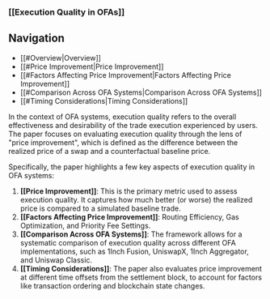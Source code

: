 ### [[Execution Quality in OFAs]]

## Navigation
- [[#Overview|Overview]]
- [[#Price Improvement|Price Improvement]]
- [[#Factors Affecting Price Improvement|Factors Affecting Price Improvement]]
- [[#Comparison Across OFA Systems|Comparison Across OFA Systems]]
- [[#Timing Considerations|Timing Considerations]]

In the context of OFA systems, execution quality refers to the overall effectiveness and desirability of the trade execution experienced by users. The paper focuses on evaluating execution quality through the lens of "price improvement", which is defined as the difference between the realized price of a swap and a counterfactual baseline price.

Specifically, the paper highlights a few key aspects of execution quality in OFA systems:

1. **[[Price Improvement]]**: This is the primary metric used to assess execution quality. It captures how much better (or worse) the realized price is compared to a simulated baseline trade.
2. **[[Factors Affecting Price Improvement]]**: Routing Efficiency, Gas Optimization, and Priority Fee Settings.
3. **[[Comparison Across OFA Systems]]**: The framework allows for a systematic comparison of execution quality across different OFA implementations, such as 1Inch Fusion, UniswapX, 1Inch Aggregator, and Uniswap Classic.
4. **[[Timing Considerations]]**: The paper also evaluates price improvement at different time offsets from the settlement block, to account for factors like transaction ordering and blockchain state changes.